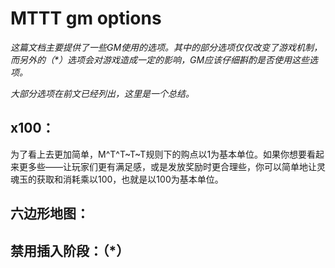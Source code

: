 # MTTT gm options



*这篇文档主要提供了一些GM使用的选项。其中的部分选项仅仅改变了游戏机制，而另外的（\*）选项会对游戏造成一定的影响，GM应该仔细斟酌是否使用这些选项。*

*大部分选项在前文已经列出，这里是一个总结。*



## x100：

为了看上去更加简单，M^T^T~T~T规则下的购点以1为基本单位。如果你想要看起来更多些——让玩家们更有满足感，或是发放奖励时更合理些，你可以简单地让灵魂玉的获取和消耗乘以100，也就是以100为基本单位。







## 六边形地图：



## 禁用插入阶段：（\*）

